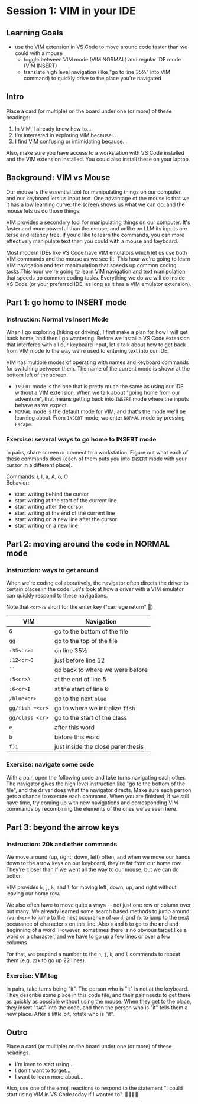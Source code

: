 # Session 1: VIM in your IDE

## Learning Goals

 - use the VIM extension in VS Code to move around code faster than we could
   with a mouse
   - toggle between VIM mode (VIM NORMAL) and regular IDE mode (VIM INSERT)
   - translate high level navigation (like "go to line 35½" into VIM command) to
     quickly drive to the place you're navigated

## Intro

Place a card (or multiple) on the board under one (or more) of these headings:

1. In VIM, I already know how to...
2. I'm interested in exploring VIM because...
3. I find VIM confusing or intimidating because...

Also, make sure you have access to a workstation with VS Code installed and the
VIM extension installed. You could also install these on your laptop.

## Background: VIM vs Mouse

Our mouse is the essential tool for manipulating things on our computer, and our
keyboard lets us input text. One advantage of the mouse is that we it has a low
learning curve: the screen shows us what we can do, and the mouse lets us do
those things.

VIM provides a secondary tool for manipulating things on our computer. It's
faster and more powerful than the mouse, and unlike an LLM its inputs are terse
and latency free. If you'd like to learn the commands, you can more effectively
manipulate text than you could with a mouse and keyboard.

Most modern IDEs like VS Code have VIM emulators which let us use both VIM
commands and the mouse as we see fit. This hour we're going to learn VIM
navigation and text manimulation that speeds up common coding tasks.This hour
we're going to learn VIM navigation and text manipulation that speeds up common
coding tasks. Everything we do we will do inside VS Code (or your preferred IDE,
as long as it has a VIM emulator extension).

## Part 1: go home to INSERT mode
### Instruction: Normal vs Insert Mode

When I go exploring (hiking or driving), I first make a plan for how I will get
back home, and then I go wantering. Before we install a VS Code extension that
interferes with all our keyboard input, let's talk about how to get back from
VIM mode to the way we're used to entering text into our IDE.

VIM has multiple modes of operating with names and keyboard commands for
switching between them. The name of the current mode is shown at the bottom left
of the screen.

 - `INSERT` mode is the one that is pretty much the same as using our IDE
   without a VIM extension. When we talk about "going home from our adventure",
   that means getting back into `INSERT` mode where the inputs behave as we
   expect.
 - `NORMAL` mode is the default mode for VIM, and that's the mode we'll be
   learning about. From `INSERT` mode, we enter `NORMAL` mode by pressing
   `Escape`.

### Exercise: several ways to go home to INSERT mode

In pairs, share screen or connect to a workstation. Figure out what each of
these commands does (each of them puts you into `INSERT` mode with your cursor
in a different place).

Commands: i, I, a, A, o, O  
Behavior:
  - start writing behind the cursor
  - start writing at the start of the current line
  - start writing after the cursor
  - start writing at the end of the current line
  - start writing on a new line after the cursor
  - start writing on a new line 

## Part 2: moving around the code in NORMAL mode
### Instruction: ways to get around

When we're coding collaboratively, the navigator often directs the driver to
certain places in the code. Let's look at how a driver with a VIM emulator can
quickly respond to these navigations.

Note that `<cr>` is short for the enter key ("carriage return" 📇)

| VIM               | Navigation                        |
|-------------------|-----------------------------------|
| `G`               | go to the bottom of the file      |
| `gg`              | go to the top of the file         |
| `:35<cr>o`        | on line 35½                       |
| `:12<cr>O`        | just before line 12               |
| <code>\`\`</code> | go back to where we were before   |
| `:5<cr>A`         | at the end of line 5              |
| `:6<cr>I`         | at the start of line 6            |
| `/blue<cr>`       | go to the next `blue`             |
| `gg/fish =<cr>`   | go to where we initialize `fish`  |
| `gg/class <cr>`   | go to the start of the class      |
| `e`               | after this word                   |
| `b`               | before this word                  |
| `f)i`             | just inside the close parenthesis |

### Exercise: navigate some code

With a pair, open the following code and take turns navigating each other. The
navigator gives the high level instruction like "go to the bottom of the file",
and the driver does what the navigator directs. Make sure each person gets a
chance to execute each command. When you are finished, if we still have time,
try coming up with new navigations and corresponding VIM commands by recombining
the elements of the ones we've seen here.

## Part 3: beyond the arrow keys
### Instruction: 20k and other commands

We move around (up, right, down, left) often, and when we move our hands down to
the arrow keys on our keyboard, they're far from our home row. They're closer
than if we went all the way to our mouse, but we can do better.

VIM provides `h`, `j`, `k`, and `l` for moving left, down, up, and right without
leaving our home row.

We also often have to move quite a ways -- not just one row or column over, but
many. We already learned some search based methods to jump around: `/word<cr>`
to jump to the next occurance of `word`, and `fx` to jump to the next occurance
of character `x` on this line. Also `e` and `b` to go to the **e**nd and
**b**eginning of a word. However, sometimes there is no obvious target like a
word or a character, and we have to go up a few lines or over a few columns.

For that, we prepend a number to the `h`, `j`, `k`, and `l` commands to repeat
them (e.g. `22k` to go up 22 lines).

### Exercise: VIM tag

In pairs, take turns being "it". The person who is "it" is not at the keyboard.
They describe some place in this code file, and their pair needs to get there as
quickly as possible without using the mouse. When they get to the place, they
insert "`TAG`" into the code, and then the person who is "it" tells them a new
place. After a little bit, rotate who is "it".

## Outro

Place a card (or multiple) on the board under one (or more) of these headings.

- I'm keen to start using...
- I don't want to forget...
- I want to learn more about...

Also, use one of the emoji reactions to respond to the statement "I could start
using VIM in VS Code today if I wanted to". 🙌🏻🤷😬
